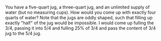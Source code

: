 You have a five-quart jug, a three-quart jug, and an unlimited supply of water (but no measuring cups).
How would you come up with exactly four quarts of water?
Note that the jugs are oddly shaped, such that filling up exactly "half" of the jug would be impossible.
I would come up fulling the 3/4, passing it into 5/4 and fulling 25% of 3/4 and pass the content of 3/4 jug to the 5/4 jug.
